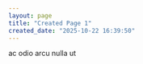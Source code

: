 ```yaml
---
layout: page
title: "Created Page 1"
created_date: "2025-10-22 16:39:50"
---
```


ac odio arcu nulla ut 
